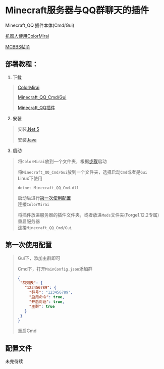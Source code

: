 # Minecraft服务器与QQ群聊天的插件  
Minecraft_QQ 插件本体(Cmd/Gui)

[机器人使用ColorMirai](https://github.com/Coloryr/ColorMirai) 

[MCBBS帖子](http://www.mcbbs.net/thread-788137-1-1.html)

## 部署教程：
1. 下载

> [ColorMirai](https://github.com/Coloryr/ColorMirai/actions) 
> 
> [Minecraft_QQ_Cmd/Gui](https://github.com/HeartAge/Minecraft_QQ-C-Server-/actions)
>
> [Minecraft_QQ插件](https://github.com/HeartAge/Minecraft_QQ/actions)

2. 安装

> 安装[.Net 5](https://dotnet.microsoft.com/download/dotnet/5.0)
>
> 安装[Java](https://adoptopenjdk.net/)

3. 启动

> 将`ColorMirai`放到一个文件夹，根据[步骤](https://github.com/Coloryr/ColorMirai/#%E5%90%AF%E5%8A%A8)启动
>
> 将`Minecraft_QQ_Cmd/Gui`放到一个文件夹，选择启动`Cmd`或者是`Gui`  
> Linux下使用
> ```
> dotnet Minecraft_QQ_Cmd.dll
> ```  
> 
> 启动后进行[第一次使用配置](#第一次使用配置)  
> 连接`ColorMirai`
>
> 将插件放进服务器的插件文件夹，或者放进`Mods`文件夹(Forge1.12.2专属)  
> 重启服务器  
> 连接`Minecraft_QQ_Cmd/Gui`

## 第一次使用配置

> Gui下，添加主群即可
>
> Cmd下，打开`MainConfig.json`添加群
> ```json
> {
>  "群列表": {
>    "123456789": {
>      "群号": "123456789",
>      "启用命令": true,
>      "开启对话": true,
>      "主群": true
>    }
>  }
>}
> ```
> 重启Cmd

## 配置文件

未完待续